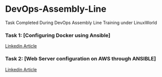 # DevOps-Assembly-Line
Task Completed During DevOps Assembly Line Training under LinuxWorld

### Task 1: [Configuring Docker using Ansible]
[Linkedin Article](https://www.linkedin.com/pulse/configuring-docker-using-ansible-sarthak-phatate/)    


### Task 2: [Web Server configuration on AWS through ANSIBLE]
[Linkedin Article](https://www.linkedin.com/pulse/web-server-configuration-aws-through-ansible-sarthak-phatate/)
